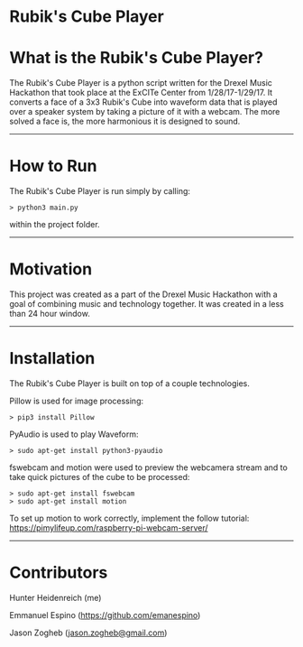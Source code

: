 # Rubik's Cube Player

What is the Rubik's Cube Player?
================================

The Rubik's Cube Player is a python script written for the Drexel Music Hackathon that took place at the ExCITe Center from 1/28/17-1/29/17. It converts a face of a 3x3 Rubik's Cube into waveform data that is played over a speaker system by taking a picture of it with a webcam. The more solved a face is, the more harmonious it is designed to sound.

* * * 

How to Run
==========
The Rubik's Cube Player is run simply by calling: 

	> python3 main.py
	
within the project folder.

* * * 

Motivation
==========
This project was created as a part of the Drexel Music Hackathon with a goal of combining music and technology together. It was created in a less than 24 hour window.

* * * 

Installation
============
The Rubik's Cube Player is built on top of a couple technologies.

Pillow is used for image processing:
	
	> pip3 install Pillow
	
PyAudio is used to play Waveform:

	> sudo apt-get install python3-pyaudio
	
fswebcam and motion were used to preview the webcamera stream and to take quick pictures of the cube to be processed:

	> sudo apt-get install fswebcam
	> sudo apt-get install motion
	
To set up motion to work correctly, implement the follow tutorial:
https://pimylifeup.com/raspberry-pi-webcam-server/

* * *

Contributors
============
Hunter Heidenreich (me)

Emmanuel Espino (https://github.com/emanespino)

Jason Zogheb (jason.zogheb@gmail.com)
